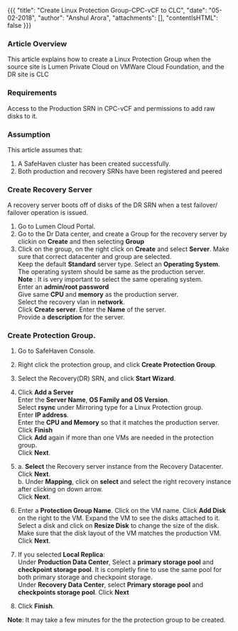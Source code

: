 {{{
  "title": "Create Linux Protection Group-CPC-vCF to CLC",
  "date": "05-02-2018",
  "author": "Anshul Arora",
  "attachments": [],
  "contentIsHTML": false
}}}

### Article Overview
This article explains how to create a Linux Protection Group when the source site is Lumen Private Cloud on VMWare Cloud Foundation, and the DR site is CLC

### Requirements
Access to the Production SRN in CPC-vCF and permissions to add raw disks to it.

### Assumption
This article assumes that:

1. A SafeHaven cluster has been created successfully.
2. Both production and recovery SRNs have been registered and peered

### Create Recovery Server
A recovery server boots off of disks of the DR SRN when a test failover/ failover operation is issued. 
1. Go to Lumen Cloud Portal.
2. Go to the Dr Data center, and create a Group for the recovery server by clickin on **Create** and then selecting **Group**
3. Click on the group, on the right click on **Create** and select **Server**.
   Make sure that correct datacenter and group are selected.  
   Keep the default **Standard** server type.
   Select an **Operating System**. The operating system should be same as the production server.  
   **Note** : It is very important to select the same operating system.  
   Enter an **admin/root password**  
   Give same **CPU** and **memory** as the production server.  
   Select the recovery vlan in **network**.  
   Click **Create server**.
   Enter the **Name** of the server.  
   Provide a **description** for the server.  
   
### Create Protection Group.
1. Go to SafeHaven Console.
2. Right click the protection group, and click **Create Protection Group**.
3. Select the Recovery(DR) SRN, and click **Start Wizard**.  
4. Click **Add a Server**  
   Enter the **Server Name**, **OS Family and OS Version**.   
   Select **rsync** under Mirroring type for a Linux Protection group.  
   Enter **IP address**.  
   Enter the **CPU and Memory** so that it matches the production server.  
   Click **Finish**  
   Click **Add** again if more than one VMs are needed in the protection group.  
   Click **Next**.
    
5. a. **Select** the Recovery server instance from the Recovery Datacenter.  
      Click **Next**.  
   b. Under **Mapping**, click on **select** and select the right recovery instance after clicking on down arrow.  
      Click **Next**.  
    
6. Enter a **Protection Group Name**.
   Click on the VM name. Click **Add Disk** on the right to the VM. 
   Expand the VM to see the disks attached to it.
   Select a disk and click on **Resize Disk** to change the size of the disk.
   Make sure that the disk layout of the VM matches the production VM.
   Click **Next**.
   
7. If you selected **Local Replica**:  
   Under **Production Data Center**, Select a **primary storage pool** and **checkpoint storage pool**. It is completly fine to use the same pool for both primary storage and checkpoint storage.  
   Under **Recovery Data Center**, select **Primary storage pool** and **checkpoints storage pool**. 
   Click **Next**
8. Click **Finish**.

**Note**: It may take a few minutes for the the protection group to be created.

